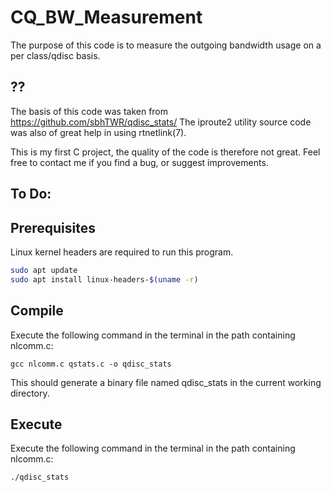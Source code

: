 # CQ_BW_Measurement
The purpose of this code is to measure the outgoing bandwidth usage on a per class/qdisc basis. 


## ??
The basis of this code was taken from https://github.com/sbhTWR/qdisc_stats/
The iproute2 utility source code was also of great help in using rtnetlink(7).

This is my first C project, the quality of the code is therefore not great. Feel free to contact me if you find a bug, or suggest improvements.

## To Do: </br>


## Prerequisites
Linux kernel headers are required to run this program.
```bash
sudo apt update
sudo apt install linux-headers-$(uname -r)
```

## Compile
Execute the following command in the terminal in the path containing nlcomm.c:

```gcc nlcomm.c qstats.c -o qdisc_stats```

This should generate a binary file named qdisc_stats in the current working directory.

## Execute
Execute the following command in the terminal in the path containing nlcomm.c:

```./qdisc_stats```
